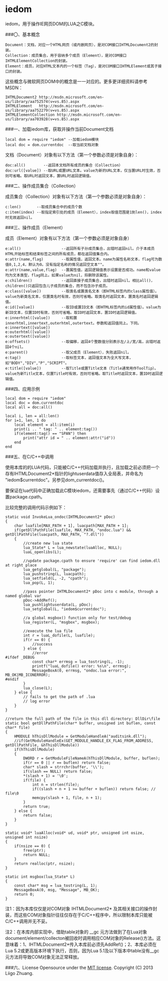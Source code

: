 ﻿iedom
=====
iedom，用于操作IE网页DOM的LUA之C模块。

###〇、基本概念

	Document：文档，对应一个HTML网页（或内嵌网页），是对COM接口IHTMLDocument2的封装。
	Collection：成员集合，用于容纳多个成员（Element），是对COM接口IHTMLElementCollection的封装。
	Element：成员，对应HTML文本内的一个标签（Tag），是对COM接口IHTMLElement或其子接口的封装。

这些概念与微软网页DOM中的概念是一一对应的。更多更详细资料请参考MSDN：

	IHTMLDocument2 http://msdn.microsoft.com/en-us/library/aa752574(v=vs.85).aspx
	IHTMLElement   http://msdn.microsoft.com/en-us/library/aa752279(v=vs.85).aspx
	IHTMLElementCollection http://msdn.microsoft.com/en-us/library/aa703928(v=vs.85).aspx

###一、加载iedom库，获取并操作当前Document文档

	local dom = require "iedom" --加载iedom模块
	local doc = dom.currentdoc  --取当前文档对象

文档（Document）对象有以下方法（第一个参数必须是对象自身）：

	doc:all()        --返回本文档所有成员的集合（Collection）
	doc:url([value]) --取URL或置URL文本。value为新的URL文本，仅当置URL时生效，否则可省略。取URL时返回文本，置URL时返回逻辑值。

###二、操作成员集合（Collection）

成员集合（Collection）对象有以下方法（第一个参数必须是对象自身）：

	c:len()       --取成员集合中的成员个数
	c:item(index) --取指定索引处的成员（Element），index取值范围是1到len()，index时无效返回nil。

###三、操作成员（Element）

成员（Element）对象有以下方法（第一个参数必须是对象自身）

	e:all()                  --返回所有子孙成员集合，出错时返回nil。介于本成员HTML开始标签和结束标签之间的所有成员，都在返回值集合内。
	e:attr(name,flag)        --取属性值，返回文本。name为属性名称文本，flag可为数值0,1,2,4，默认为0。没有指定名称的情况返回空文本""。
	e:attr(name,value,flag)  --置属性值，返回逻辑值表示设置是否成功。name和value均为文本类型，flag同上。如果value为nil，将删除该属性。
	e:children()             --返回直接子成员集合，出错时返回nil。相比all()，children()只返回包含儿子成员的集合，而不包含孙子成员。
	e:class([value])         --取类名或置类名文本（即HTML标签内的class属性值）。value为新类名文本，仅置类名时有效，否则可省略。取类名时返回文本，置类名时返回逻辑值。
	e:id([value])            --取ID或置ID文本（即HTML标签内的id属性值）。value为新ID文本，仅置ID时有效，否则可省略。取ID时返回文本，置ID时返回逻辑值。
	e:innerhtml([value])     --取和置 innerhtml,innertext,outerhtml,outertext。参数和返回值同上。下同。
	e:innertext([value])
	e:outerhtml([value])
	e:outertext([value])
	e:offsets()              --取偏移，返回4个整数值分别表示左/上/宽/高，出错时返回4个nil。
	e:parent()               --取父成员（Element），失败返回nil。
	e:tag()                  --取标签文本，返回值文本为全大写文本，如"BODY","DIV","P","SCRIPT"。
	e:title([value])         --取Title或置Title文本（Title通常用作ToolTip）。value为新Title文本，仅置Title时有效，否则可省略。取Title时返回文本，置ID时返回逻辑值。

###四、应用示例

	local dom = require "iedom"
	local doc = dom.currentdoc
	local all = doc:all()

	local i, len = all:len()
	for i=1, len, 1 do
		local element = all:item(i) 
		print(i .. " tag: " .. element:tag())
		if(element:tag() == "SPAN") then
			print("attr id = " .. element:attr("id"))	
		end
	end

###五、在C/C++中调用

使用本库的的LUA代码，只能被C/C++代码加载并执行，且加载之前必须把一个存有IHTMLDocument2*指针的lightuserdata值存入全局表，并命名为 "iedom$currentdoc"。另参见dom_currentdoc()。

要保证在lua代码中正确加载此C模块iedom，还需要事先（通过C/C++代码）设置package.cpath。

比较完整的调用代码示例如下：

	static void InvokeLua_ondoc(IHTMLDocument2* pDoc)
	{
		char luafile[MAX_PATH + 1], luacpath[MAX_PATH + 1];
		if(getDllPathFile(luafile, MAX_PATH, "ondoc.lua") && getDllPathFile(luacpath, MAX_PATH, "?.dll"))
		{
			//create new lua state
			lua_State* L = lua_newstate(luaAlloc, NULL);
			luaL_openlibs(L);

			//update package.cpath to ensure 'require' can find iedom.dll at right place
			lua_getglobal(L, "package");
			lua_pushstring(L, luacpath);
			lua_setfield(L, -2, "cpath");
			lua_pop(L, 1);

			//pass pointer IHTMLDocument2* pDoc into c module, through a named global var
			pDoc->AddRef();
			lua_pushlightuserdata(L, pDoc);
			lua_setglobal(L, "iedom$currentdoc");

			//a global msgbox() function only for test/debug
			lua_register(L, "msgbox", msgbox);

			//execute the lua file
			int r = luaL_dofile(L, luafile);
			if(r == 0) {
				//success
			} else {
				//error
	#ifdef _DEBUG
				const char* errmsg = lua_tostring(L, -1);
				printf("luaL_dofile() error: %s\n", errmsg);
				MessageBoxA(0, errmsg, "ondoc.lua error:", MB_OK|MB_ICONERROR);
	#endif
			}
			lua_close(L);
		} else {
			// fails to get the path of .lua
			// log error
		}
	}

	//return the full path of the file in this dll directory: DllDir\file
	static bool getDllPathFile(char* buffer, unsigned int buflen, const char* file)
	{
		HMODULE hThisDllModule = GetModuleHandleA("auditsink.dll");
		//if(GetModuleHandleEx(GET_MODULE_HANDLE_EX_FLAG_FROM_ADDRESS, getDllPathFile, &hThisDllModule))
		if(hThisDllModule)
		{
			DWORD r = GetModuleFileNameA(hThisDllModule, buffer, buflen);
			if(r == 0 || r == buflen) return false;
			char* slash = strrchr(buffer, '\\');
			if(slash == NULL) return false;
			*(slash + 1) = '\0';
			if(file) {
				int n = strlen(file);
				if((slash + n + 1 >= buffer + buflen)) return false; // file\0
				memcpy(slash + 1, file, n + 1);
			}
			return true;
		} else {
			return false;
		}
	}

	static void* luaAlloc(void* ud, void* ptr, unsigned int osize, unsigned int nsize)
	{
		if(nsize == 0) {
			free(ptr);
			return NULL;
		}
		return realloc(ptr, nsize);
	}

	static int msgbox(lua_State* L)
	{
		const char* msg = lua_tostring(L, 1);
		MessageBoxA(0, msg, "Message", MB_OK);
		return 0;
	}

注1：因为本库仅仅是对COM对象 IHTMLDocument2* 及其相关接口的操作封装，而这些COM对象指针往往仅存在于C/C++程序中，所以限制本库只能被C/C++调用并无不妥。

注2：在本库内部实现中，借助table对象的 \__gc 元方法做到了在Lua对象document/element/collecton被回收时调用相应COM对象的Release()方法。这意味着：1、IHTMLDocument2*传入本库前必须先AddRef()；2、本库必须在Lua 5.2或更高版本环境下执行，否则，因为Lua 5.1及以下版本中table没有\__gc元方法将导致COM对象无法正常释放。

###六、License
Opensource under the [MIT license](http://opensource.org/licenses/MIT).
Copyright (C) 2013 Liigo Zhuang.
